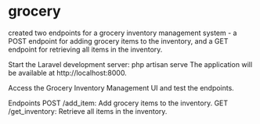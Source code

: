 # grocery
created two endpoints for a grocery inventory management system - a POST endpoint for adding grocery items to the inventory, and a GET endpoint for retrieving all items in the inventory.

Start the Laravel development server:
php artisan serve
The application will be available at http://localhost:8000.

Access the Grocery Inventory Management UI and test the endpoints.

Endpoints
POST /add_item: Add grocery items to the inventory.
GET /get_inventory: Retrieve all items in the inventory.
